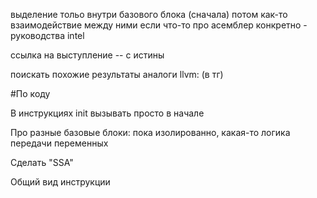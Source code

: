 выделение тольо внутри базового блока (сначала)
потом как-то взаимодействие между ними
если что-то про асемблер конкретно - руководства intel 

ссылка на выступление -- с истины

поискать похожие результаты
аналоги llvm: (в тг)

#По коду

В инструкциях init вызывать просто в начале 

Про разные базовые блоки: пока изолированно, какая-то логика передачи переменных

Сделать "SSA"

Общий вид инструкции
